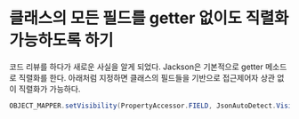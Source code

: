 # 클래스의 모든 필드를 getter 없이도 직렬화 가능하도록 하기

코드 리뷰를 하다가 새로운 사실을 알게 되었다. Jackson은 기본적으로 getter 메소드로 직렬화를 한다. 아래처럼 지정하면 클래스의 필드들을 기반으로 접근제어자 상관 없이 직렬화가 가능하다.

```java
OBJECT_MAPPER.setVisibility(PropertyAccessor.FIELD, JsonAutoDetect.Visibility.ANY);
```
